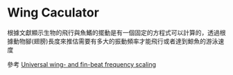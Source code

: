 # Wing Caculator

根據文獻顯示生物的飛行與魚鰭的擺動是有一個固定的方程式可以計算的，透過根據動物腳(翅膀)長度來推估需要有多大的振動頻率才能飛行或者達到鯨魚的游泳速度

參考 [Universal wing- and fin-beat frequency scaling](https://journals.plos.org/plosone/article?id=10.1371%2Fjournal.pone.0303834&fbclid=IwZXh0bgNhZW0CMTEAAR07fsqESvtec4ps6WxcbS1E3fzEatVBXuGnnJh2FtdhPTNGkllu2MaH-KQ_aem_xdPmP6N3nGhq65232XwTTg)
